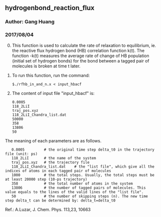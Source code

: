 ## hydrogenbond_reaction_flux
### Author: Gang Huang
### 2017/08/04

0. This function is used to calculate the rate of relaxation to equilibrium, ie. the reactive flux hydrogen bond (HB) correlation function
k(t). The function -k(t) measures the average rate of change of HB population (initial set of hydrogen bonds) for the bond between a 
tagged pair of molecules is broken at time t later.

1. To run this function, run the command:

       $./rfhb_in_and_n.x < input_hbacf

2. The content of input file "input_hbacf" is:

       0.0005
       118_2LiI
       traj_pos.xyz
       118_2LiI_Chandra_list.dat
       50000
       358
       13806
       50

The meaning of each parameters are as follows.

       0.0005         # the original time step delta_t0 in the trajectory file (unit: ps) 
       118_2LiI       # the name of the system
       traj_pos.xyz   # the trajectory file
       118_2LiI_Chandra_list.dat    # the "list file", which give all the indices of atoms in each tagged pair of molecules
       1000           # the total steps. Usually, the total steps must be at least 20000 step (10-ps trajectory)
       358            # the total number of atoms in the system
       13806          # the number of tagged pairs of molecules. This value equals to the lines of the valid lines of the "list file".
       50             # the number of skipping steps (n). The new time step delta_t can be determined by: delta_t=delta_t0


Ref.: A.Luzar, J. Chem. Phys. 113,23, 10663
